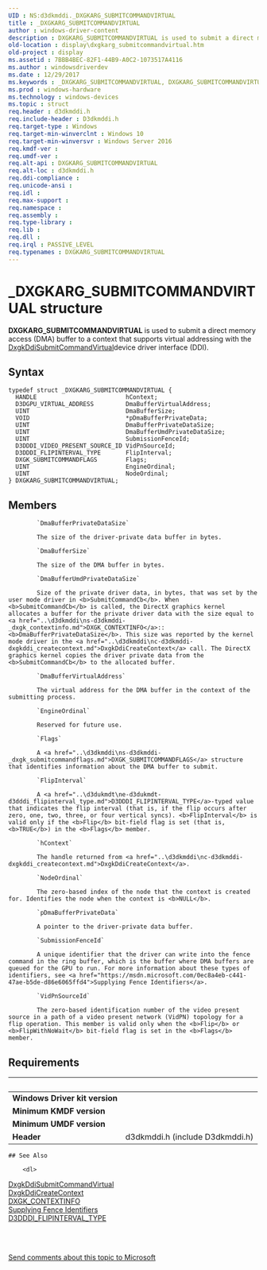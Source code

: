 ```yaml
---
UID : NS:d3dkmddi._DXGKARG_SUBMITCOMMANDVIRTUAL
title : _DXGKARG_SUBMITCOMMANDVIRTUAL
author : windows-driver-content
description : DXGKARG_SUBMITCOMMANDVIRTUAL is used to submit a direct memory access (DMA) buffer to a context that supports virtual addressing with the DxgkDdiSubmitCommandVirtualdevice driver interface (DDI).
old-location : display\dxgkarg_submitcommandvirtual.htm
old-project : display
ms.assetid : 7BBB4BEC-82F1-44B9-A0C2-1073517A4116
ms.author : windowsdriverdev
ms.date : 12/29/2017
ms.keywords : _DXGKARG_SUBMITCOMMANDVIRTUAL, DXGKARG_SUBMITCOMMANDVIRTUAL
ms.prod : windows-hardware
ms.technology : windows-devices
ms.topic : struct
req.header : d3dkmddi.h
req.include-header : D3dkmddi.h
req.target-type : Windows
req.target-min-winverclnt : Windows 10
req.target-min-winversvr : Windows Server 2016
req.kmdf-ver : 
req.umdf-ver : 
req.alt-api : DXGKARG_SUBMITCOMMANDVIRTUAL
req.alt-loc : d3dkmddi.h
req.ddi-compliance : 
req.unicode-ansi : 
req.idl : 
req.max-support : 
req.namespace : 
req.assembly : 
req.type-library : 
req.lib : 
req.dll : 
req.irql : PASSIVE_LEVEL
req.typenames : DXGKARG_SUBMITCOMMANDVIRTUAL
---
```


# _DXGKARG_SUBMITCOMMANDVIRTUAL structure
<b>DXGKARG_SUBMITCOMMANDVIRTUAL</b> is used to submit a direct memory access (DMA) buffer to a context that supports virtual addressing with the  <a href="..\d3dkmddi\nc-d3dkmddi-dxgkddi_submitcommandvirtual.md">DxgkDdiSubmitCommandVirtual</a>device driver interface (DDI).

## Syntax
````
typedef struct _DXGKARG_SUBMITCOMMANDVIRTUAL {
  HANDLE                         hContext;
  D3DGPU_VIRTUAL_ADDRESS         DmaBufferVirtualAddress;
  UINT                           DmaBufferSize;
  VOID                           *pDmaBufferPrivateData;
  UINT                           DmaBufferPrivateDataSize;
  UINT                           DmaBufferUmdPrivateDataSize;
  UINT                           SubmissionFenceId;
  D3DDDI_VIDEO_PRESENT_SOURCE_ID VidPnSourceId;
  D3DDDI_FLIPINTERVAL_TYPE       FlipInterval;
  DXGK_SUBMITCOMMANDFLAGS        Flags;
  UINT                           EngineOrdinal;
  UINT                           NodeOrdinal;
} DXGKARG_SUBMITCOMMANDVIRTUAL;
````

## Members

        
            `DmaBufferPrivateDataSize`

            The size of the driver-private data buffer in bytes.
        
            `DmaBufferSize`

            The size of the DMA buffer in bytes.
        
            `DmaBufferUmdPrivateDataSize`

            Size of the private driver data, in bytes, that was set by the user mode driver in <b>SubmitCommandCb</b>. When <b>SubmitCommandCb</b> is called, the DirectX graphics kernel allocates a buffer for the private driver data with the size equal to <a href="..\d3dkmddi\ns-d3dkmddi-_dxgk_contextinfo.md">DXGK_CONTEXTINFO</a>::<b>DmaBufferPrivateDataSize</b>. This size was reported by the kernel mode driver in the <a href="..\d3dkmddi\nc-d3dkmddi-dxgkddi_createcontext.md">DxgkDdiCreateContext</a> call. The DirectX graphics kernel copies the driver private data from the <b>SubmitCommandCb</b> to the allocated buffer.
        
            `DmaBufferVirtualAddress`

            The virtual address for the DMA buffer in the context of the submitting process.
        
            `EngineOrdinal`

            Reserved for future use.
        
            `Flags`

            A <a href="..\d3dkmddi\ns-d3dkmddi-_dxgk_submitcommandflags.md">DXGK_SUBMITCOMMANDFLAGS</a> structure that identifies information about the DMA buffer to submit.
        
            `FlipInterval`

            A <a href="..\d3dukmdt\ne-d3dukmdt-d3dddi_flipinterval_type.md">D3DDDI_FLIPINTERVAL_TYPE</a>-typed value that indicates the flip interval (that is, if the flip occurs after zero, one, two, three, or four vertical syncs). <b>FlipInterval</b> is valid only if the <b>Flip</b> bit-field flag is set (that is, <b>TRUE</b>) in the <b>Flags</b> member.
        
            `hContext`

            The handle returned from <a href="..\d3dkmddi\nc-d3dkmddi-dxgkddi_createcontext.md">DxgkDdiCreateContext</a>.
        
            `NodeOrdinal`

            The zero-based index of the node that the context is created for. Identifies the node when the context is <b>NULL</b>.
        
            `pDmaBufferPrivateData`

            A pointer to the driver-private data buffer.
        
            `SubmissionFenceId`

            A unique identifier that the driver can write into the fence command in the ring buffer, which is the buffer where DMA buffers are queued for the GPU to run. For more information about these types of identifiers, see <a href="https://msdn.microsoft.com/0ec8a4eb-c441-47ae-b5de-d86e6065ffd4">Supplying Fence Identifiers</a>.
        
            `VidPnSourceId`

            The zero-based identification number of the video present source in a path of a video present network (VidPN) topology for a flip operation. This member is valid only when the <b>Flip</b> or <b>FlipWithNoWait</b> bit-field flag is set in the <b>Flags</b> member.


## Requirements
| &nbsp; | &nbsp; |
| ---- |:---- |
| **Windows Driver kit version** |  |
| **Minimum KMDF version** |  |
| **Minimum UMDF version** |  |
| **Header** | d3dkmddi.h (include D3dkmddi.h) |

    ## See Also

        <dl>
<dt>
<a href="..\d3dkmddi\nc-d3dkmddi-dxgkddi_submitcommandvirtual.md">DxgkDdiSubmitCommandVirtual</a>
</dt>
<dt>
<a href="..\d3dkmddi\nc-d3dkmddi-dxgkddi_createcontext.md">DxgkDdiCreateContext</a>
</dt>
<dt>
<a href="..\d3dkmddi\ns-d3dkmddi-_dxgk_contextinfo.md">DXGK_CONTEXTINFO</a>
</dt>
<dt>
<a href="https://msdn.microsoft.com/0ec8a4eb-c441-47ae-b5de-d86e6065ffd4">Supplying Fence Identifiers</a>
</dt>
<dt>
<a href="..\d3dukmdt\ne-d3dukmdt-d3dddi_flipinterval_type.md">D3DDDI_FLIPINTERVAL_TYPE</a>
</dt>
</dl>
 

 

<a href="mailto:wsddocfb@microsoft.com?subject=Documentation%20feedback [display\display]:%20DXGKARG_SUBMITCOMMANDVIRTUAL structure%20 RELEASE:%20(12/29/2017)&amp;body=%0A%0APRIVACY STATEMENT%0A%0AWe use your feedback to improve the documentation. We don't use your email address for any other purpose, and we'll remove your email address from our system after the issue that you're reporting is fixed. While we're working to fix this issue, we might send you an email message to ask for more info. Later, we might also send you an email message to let you know that we've addressed your feedback.%0A%0AFor more info about Microsoft's privacy policy, see http://privacy.microsoft.com/en-us/default.aspx." title="Send comments about this topic to Microsoft">Send comments about this topic to Microsoft</a>